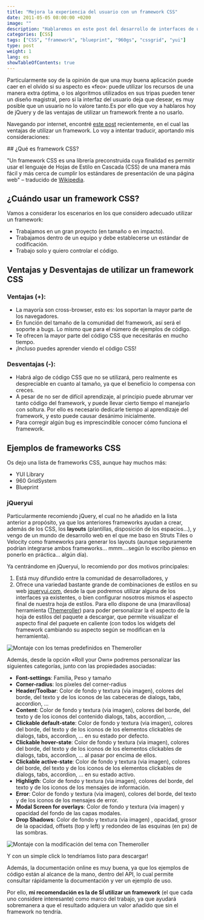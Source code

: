 ```yaml
---
title: "Mejora la experiencia del usuario con un framework CSS"
date: 2011-05-05 08:00:00 +0200
image: ""
description: "Hablaremos en este post del desarrollo de interfaces de usuario en entornos web."
categories: [CSS]
tags: ["CSS", "framework", "blueprint", "960gs", "cssgrid", "yui"]
type: post
weight: 1
lang: es
showTableOfContents: true
---
```


Particularmente soy de la opinión de que una muy buena aplicación puede caer en el olvido si su aspecto es «feo»: puede utilizar los recursos de una manera extra óptima, o los algoritmos utilizados en sus tripas pueden tener un diseño magistral, pero si la interfaz del usuario deja que desear, es muy posible que un usuario no lo valore tanto.Es por ello que voy a hablaros hoy de jQuery y de las ventajas de utilizar un framework frente a no usarlo.

Navegando por internet, encontré [este post](http://www.vcarrer.com/2008/08/when-to-use-css-framework.html) recientemente, en el cual las ventajas de utilizar un framework. Lo voy a intentar traducir, aportando mis consideraciones:

## ¿Qué es framework CSS?

"Un framework CSS es una librería preconstruida cuya finalidad es permitir usar el lenguaje de Hojas de Estilo en Cascada (CSS) de una manera más fácil y más cerca de cumplir los estándares de presentación de una página web" – traducido de [Wikipedia](http://en.wikipedia.org/wiki/CSS_framework#CSS_framework).

## ¿Cuándo usar un framework CSS?

Vamos a considerar los escenarios en los que considero adecuado utilizar un framework:

- Trabajamos en un gran proyecto (en tamaño o en impacto).
- Trabajamos dentro de un equipo y debe establecerse un estándar de codificación.
- Trabajo solo y quiero controlar el código.

## Ventajas y Desventajas de utilizar un framework CSS

### Ventajas (+):

- La mayoría son cross-browser, esto es: los soportan la mayor parte de los navegadores.
- En función del tamaño de la comunidad del framework, así será el soporte a bugs. Lo mismo que para el número de ejemplos de código.
- Te ofrecen la mayor parte del código CSS que necesitarás en mucho tiempo.
- ¡Incluso puedes aprender viendo el código CSS!

### Desventajas (-):

- Habrá algo de código CSS que no se utilizará, pero realmente es despreciable en cuanto al tamaño, ya que el beneficio lo compensa con creces.
- A pesar de no ser de difícil aprendizaje, al principio puede abrumar ver tanto código del framework, y puede llevar cierto tiempo el manejarlo con soltura. Por ello es necesario dedicarle tiempo al aprendizaje del framework, y esto puede causar desánimo inicialmente.
- Para corregir algún bug es imprescindible conocer cómo funciona el framework.

## Ejemplos de frameworks CSS

Os dejo una lista de frameworks CSS, aunque hay muchos más:

- YUI Library
- 960 GridSystem
- Blueprint

### jQueryui

Particularmente recomiendo jQuery, el cual no he añadido en la lista anterior a propósito, ya que los anteriores frameworks ayudan a crear, además de los CSS, los **layouts** (plantillas, disposición de los espacios…), y vengo de un mundo de desarrollo web en el que me baso en Struts Tiles o Velocity como frameworks para generar los layouts (aunque seguramente podrían integrarse ambos frameworks… mmm….según lo escribo pienso en ponerlo en práctica… algún día).

Ya centrándome en jQueryui, lo recomiendo por dos motivos principales:

1. Está muy difundido entre la comunidad de desarrolladores, y
2. Ofrece una variedad bastante grande de combinaciones de estilos en su web [jqueryui.com](http://jqueryui.com/), desde la que podremos utilizar alguna de los interfaces ya existentes, o bien configurar nosotros mismos el aspecto final de nuestra hoja de estilos. Para ello dispone de una (maravillosa) herramienta ([Themeroller](http://jqueryui.com/themeroller/)) para poder personalizar la el aspecto de la hoja de estilos del paquete a descargar, que permite visualizar el aspecto final del paquete en caliente (con todos los widgets del framework cambiando su aspecto según se modifican en la herramienta).

![Montaje con los temas predefinidos en Themeroller](/images/posts/2011-05-05-framework-css/jqueryui-theme-roller-gallery.png)

Además, desde la opción «Roll your Own» podremos personalizar las siguientes categorías, junto con las propiedades asociadas:

- **Font-settings**: Familia, Peso y tamaño
- **Corner-radius**: los píxeles del corner-radius
- **Header/Toolbar**: Color de fondo y textura (via imagen), colores del borde, del texto y de los iconos de las cabeceras de dialogs, tabs, accordion, …
- **Content**: Color de fondo y textura (via imagen), colores del borde, del texto y de los iconos del contenido dialogs, tabs, accordion, …
- **Clickable default-state**: Color de fondo y textura (via imagen), colores del borde, del texto y de los iconos de los elementos clickables de dialogs, tabs, accordion, … en su estado por defecto.
- **Clickable hover-state**: Color de fondo y textura (via imagen), colores del borde, del texto y de los iconos de los elementos clickables de dialogs, tabs, accordion, … al pasar por encima de ellos.
- **Clickable active-state**: Color de fondo y textura (via imagen), colores del borde, del texto y de los iconos de los elementos clickables de dialogs, tabs, accordion, … en su estado activo.
- **Highligth**: Color de fondo y textura (via imagen), colores del borde, del texto y de los iconos de los mensajes de información.
- **Error**: Color de fondo y textura (via imagen), colores del borde, del texto y de los iconos de los mensajes de error.
- **Modal Screen for overlays**: Color de fondo y textura (via imagen)  y opacidad del fondo de las capas modales.
- **Drop Shadows**: Color de fondo y textura (via imagen) , opacidad, grosor de la opacidad, offsets (top y left) y redondeo de las esquinas (en px) de las sombras.

![Montaje con la modificación del tema con Themeroller](/images/posts/2011-05-05-framework-css/jqueryui-theme-roller-your-own.png)

Y con un simple click lo tendríamos listo para descargar!

Además, la documentación online es muy buena, ya que los ejemplos de código están al alcance de la mano, dentro del API, lo cual permite consultar rápidamente la documentación y ver un ejemplo de uso.

Por ello, **mi recomendación es la de SÍ utilizar un framework** (el que cada uno considere interesante) como marco del trabajo, ya que ayudará sobremanera a que el resultado adquiera un valor añadido que sin el framework no tendría.
